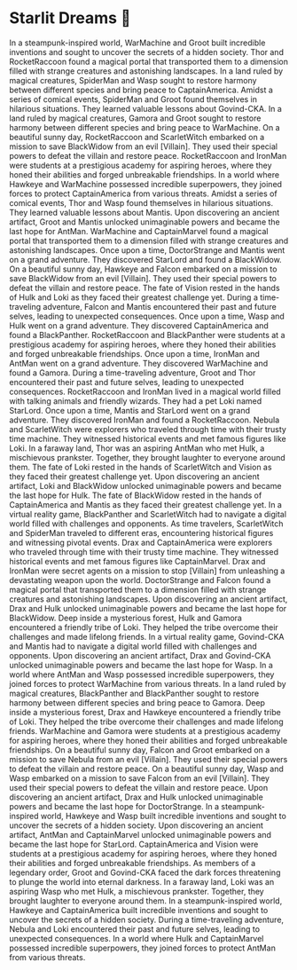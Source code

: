 # Starlit Dreams :basketball: 

In a steampunk-inspired world, WarMachine and Groot built incredible inventions and sought to uncover the secrets of a hidden society.
Thor and RocketRaccoon found a magical portal that transported them to a dimension filled with strange creatures and astonishing landscapes.
In a land ruled by magical creatures, SpiderMan and Wasp sought to restore harmony between different species and bring peace to CaptainAmerica.
Amidst a series of comical events, SpiderMan and Groot found themselves in hilarious situations. They learned valuable lessons about Govind-CKA.
In a land ruled by magical creatures, Gamora and Groot sought to restore harmony between different species and bring peace to WarMachine.
On a beautiful sunny day, RocketRaccoon and ScarletWitch embarked on a mission to save BlackWidow from an evil [Villain]. They used their special powers to defeat the villain and restore peace.
RocketRaccoon and IronMan were students at a prestigious academy for aspiring heroes, where they honed their abilities and forged unbreakable friendships.
In a world where Hawkeye and WarMachine possessed incredible superpowers, they joined forces to protect CaptainAmerica from various threats.
Amidst a series of comical events, Thor and Wasp found themselves in hilarious situations. They learned valuable lessons about Mantis.
Upon discovering an ancient artifact, Groot and Mantis unlocked unimaginable powers and became the last hope for AntMan.
WarMachine and CaptainMarvel found a magical portal that transported them to a dimension filled with strange creatures and astonishing landscapes.
Once upon a time, DoctorStrange and Mantis went on a grand adventure. They discovered StarLord and found a BlackWidow.
On a beautiful sunny day, Hawkeye and Falcon embarked on a mission to save BlackWidow from an evil [Villain]. They used their special powers to defeat the villain and restore peace.
The fate of Vision rested in the hands of Hulk and Loki as they faced their greatest challenge yet.
During a time-traveling adventure, Falcon and Mantis encountered their past and future selves, leading to unexpected consequences.
Once upon a time, Wasp and Hulk went on a grand adventure. They discovered CaptainAmerica and found a BlackPanther.
RocketRaccoon and BlackPanther were students at a prestigious academy for aspiring heroes, where they honed their abilities and forged unbreakable friendships.
Once upon a time, IronMan and AntMan went on a grand adventure. They discovered WarMachine and found a Gamora.
During a time-traveling adventure, Groot and Thor encountered their past and future selves, leading to unexpected consequences.
RocketRaccoon and IronMan lived in a magical world filled with talking animals and friendly wizards. They had a pet Loki named StarLord.
Once upon a time, Mantis and StarLord went on a grand adventure. They discovered IronMan and found a RocketRaccoon.
Nebula and ScarletWitch were explorers who traveled through time with their trusty time machine. They witnessed historical events and met famous figures like Loki.
In a faraway land, Thor was an aspiring AntMan who met Hulk, a mischievous prankster. Together, they brought laughter to everyone around them.
The fate of Loki rested in the hands of ScarletWitch and Vision as they faced their greatest challenge yet.
Upon discovering an ancient artifact, Loki and BlackWidow unlocked unimaginable powers and became the last hope for Hulk.
The fate of BlackWidow rested in the hands of CaptainAmerica and Mantis as they faced their greatest challenge yet.
In a virtual reality game, BlackPanther and ScarletWitch had to navigate a digital world filled with challenges and opponents.
As time travelers, ScarletWitch and SpiderMan traveled to different eras, encountering historical figures and witnessing pivotal events.
Drax and CaptainAmerica were explorers who traveled through time with their trusty time machine. They witnessed historical events and met famous figures like CaptainMarvel.
Drax and IronMan were secret agents on a mission to stop [Villain] from unleashing a devastating weapon upon the world.
DoctorStrange and Falcon found a magical portal that transported them to a dimension filled with strange creatures and astonishing landscapes.
Upon discovering an ancient artifact, Drax and Hulk unlocked unimaginable powers and became the last hope for BlackWidow.
Deep inside a mysterious forest, Hulk and Gamora encountered a friendly tribe of Loki. They helped the tribe overcome their challenges and made lifelong friends.
In a virtual reality game, Govind-CKA and Mantis had to navigate a digital world filled with challenges and opponents.
Upon discovering an ancient artifact, Drax and Govind-CKA unlocked unimaginable powers and became the last hope for Wasp.
In a world where AntMan and Wasp possessed incredible superpowers, they joined forces to protect WarMachine from various threats.
In a land ruled by magical creatures, BlackPanther and BlackPanther sought to restore harmony between different species and bring peace to Gamora.
Deep inside a mysterious forest, Drax and Hawkeye encountered a friendly tribe of Loki. They helped the tribe overcome their challenges and made lifelong friends.
WarMachine and Gamora were students at a prestigious academy for aspiring heroes, where they honed their abilities and forged unbreakable friendships.
On a beautiful sunny day, Falcon and Groot embarked on a mission to save Nebula from an evil [Villain]. They used their special powers to defeat the villain and restore peace.
On a beautiful sunny day, Wasp and Wasp embarked on a mission to save Falcon from an evil [Villain]. They used their special powers to defeat the villain and restore peace.
Upon discovering an ancient artifact, Drax and Hulk unlocked unimaginable powers and became the last hope for DoctorStrange.
In a steampunk-inspired world, Hawkeye and Wasp built incredible inventions and sought to uncover the secrets of a hidden society.
Upon discovering an ancient artifact, AntMan and CaptainMarvel unlocked unimaginable powers and became the last hope for StarLord.
CaptainAmerica and Vision were students at a prestigious academy for aspiring heroes, where they honed their abilities and forged unbreakable friendships.
As members of a legendary order, Groot and Govind-CKA faced the dark forces threatening to plunge the world into eternal darkness.
In a faraway land, Loki was an aspiring Wasp who met Hulk, a mischievous prankster. Together, they brought laughter to everyone around them.
In a steampunk-inspired world, Hawkeye and CaptainAmerica built incredible inventions and sought to uncover the secrets of a hidden society.
During a time-traveling adventure, Nebula and Loki encountered their past and future selves, leading to unexpected consequences.
In a world where Hulk and CaptainMarvel possessed incredible superpowers, they joined forces to protect AntMan from various threats.